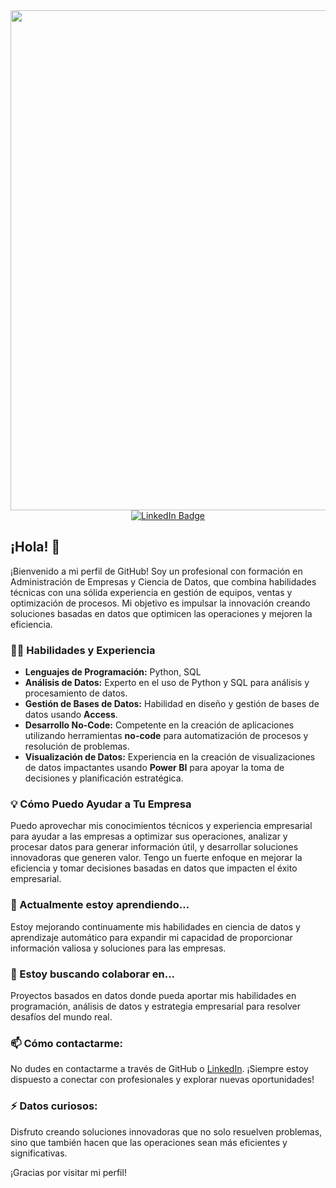 <div id="header" align="center">
  <img decoding="async" src="https://drive.google.com/uc?export=view&id=1a-bHpdQimtxsfyfcbfMUF09LdYWUmbFg" width="800"/>
</div>

<div style="text-align: center;">
  <a href="https://www.linkedin.com/in/joseluisfernandezrubiano/">
    <img src="https://img.shields.io/badge/LinkedIn-0077B5?style=for-the-badge&logo=linkedin&logoColor=white" alt="LinkedIn Badge"/>
  </a>
</div>


## ¡Hola! 👋

¡Bienvenido a mi perfil de GitHub! Soy un profesional con formación en Administración de Empresas y Ciencia de Datos, que combina habilidades técnicas con una sólida experiencia en gestión de equipos, ventas y optimización de procesos. Mi objetivo es impulsar la innovación creando soluciones basadas en datos que optimicen las operaciones y mejoren la eficiencia.

### 👨‍💻 Habilidades y Experiencia

- **Lenguajes de Programación:** Python, SQL
- **Análisis de Datos:** Experto en el uso de Python y SQL para análisis y procesamiento de datos.
- **Gestión de Bases de Datos:** Habilidad en diseño y gestión de bases de datos usando **Access**.
- **Desarrollo No-Code:** Competente en la creación de aplicaciones utilizando herramientas **no-code** para automatización de procesos y resolución de problemas.
- **Visualización de Datos:** Experiencia en la creación de visualizaciones de datos impactantes usando **Power BI** para apoyar la toma de decisiones y planificación estratégica.

### 💡 Cómo Puedo Ayudar a Tu Empresa

Puedo aprovechar mis conocimientos técnicos y experiencia empresarial para ayudar a las empresas a optimizar sus operaciones, analizar y procesar datos para generar información útil, y desarrollar soluciones innovadoras que generen valor. Tengo un fuerte enfoque en mejorar la eficiencia y tomar decisiones basadas en datos que impacten el éxito empresarial.

### 🌱 Actualmente estoy aprendiendo...
Estoy mejorando continuamente mis habilidades en ciencia de datos y aprendizaje automático para expandir mi capacidad de proporcionar información valiosa y soluciones para las empresas.

### 👯 Estoy buscando colaborar en...
Proyectos basados en datos donde pueda aportar mis habilidades en programación, análisis de datos y estrategia empresarial para resolver desafíos del mundo real.

### 📫 Cómo contactarme:
No dudes en contactarme a través de GitHub o [LinkedIn](http://linkedin.com/in/jose-luis-fernandez-rubiano). ¡Siempre estoy dispuesto a conectar con profesionales y explorar nuevas oportunidades!

### ⚡ Datos curiosos:
Disfruto creando soluciones innovadoras que no solo resuelven problemas, sino que también hacen que las operaciones sean más eficientes y significativas.

¡Gracias por visitar mi perfil!
